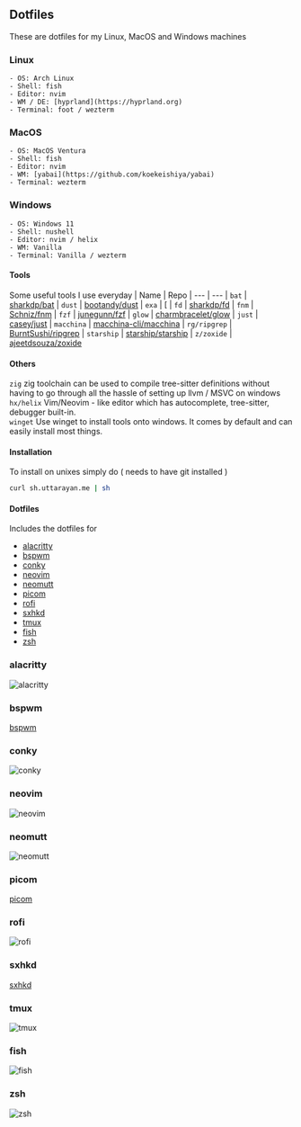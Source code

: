## Dotfiles

These are dotfiles for my Linux, MacOS and Windows machines

### Linux
    - OS: Arch Linux
    - Shell: fish
    - Editor: nvim
    - WM / DE: [hyprland](https://hyprland.org)
    - Terminal: foot / wezterm

### MacOS 
    - OS: MacOS Ventura
    - Shell: fish
    - Editor: nvim
    - WM: [yabai](https://github.com/koekeishiya/yabai)
    - Terminal: wezterm

### Windows
    - OS: Windows 11
    - Shell: nushell
    - Editor: nvim / helix
    - WM: Vanilla
    - Terminal: Vanilla / wezterm

#### Tools
Some useful tools I use everyday
| Name          | Repo
| ---           | ---
| `bat`         | [sharkdp/bat](https://github.com/sharkdp/fd)
| `dust`        | [bootandy/dust](https://github.com/bootandy/dust)
| `exa`         | [
| `fd`          | [sharkdp/fd](https://github.com/sharkdp/fd)
| `fnm`         | [Schniz/fnm](https://github.com/Schniz/fnm)
| `fzf`         | [junegunn/fzf](https://github.com/junegunn/fzf)
| `glow`        | [charmbracelet/glow](https://github.com/charmbracelet/glow)
| `just`        | [casey/just](https://github.com/casey/just)
| `macchina`    | [macchina-cli/macchina](https://github.com/Macchina-CLI/macchina)
| `rg/ripgrep`  | [BurntSushi/ripgrep](https://github.com/BurntSushi/ripgrep)
| `starship`    | [starship/starship](https://github.com/starship/starship)
| `z/zoxide`    | [ajeetdsouza/zoxide](https://github.com/ajeetdsouza/zoxide)

#### Others
`zig` zig toolchain can be used to compile tree-sitter definitions without having to go through all the hassle of setting up llvm / MSVC on windows  
`hx/helix` Vim/Neovim - like editor which has autocomplete, tree-sitter, debugger built-in.  
`winget` Use winget to install tools onto windows. It comes by default and can easily install most things.  

#### Installation
To install on unixes simply do ( needs to have git installed )

```sh
curl sh.uttarayan.me | sh
```

#### Dotfiles
Includes the dotfiles for

- [alacritty](#alacritty)
- [bspwm](#bspwm)
- [conky](#conky)
- [neovim](#neovim)
- [neomutt](#neomutt)
- [picom](#picom)
- [rofi](#rofi)
- [sxhkd](#sxhkd)
- [tmux](#tmux)
- [fish](#fish)
- [zsh](#zsh)

### alacritty

![alacritty](images/alacritty.png)

### bspwm

[bspwm](https://github.com/baskerville/bspwm)

### conky

![conky](images/conky.png)

### neovim

![neovim](images/neovim.png)

### neomutt

![neomutt](images/neomutt.png)

### picom

[picom](https://github.com/yshui/picom)

### rofi

![rofi](images/rofi.png)

### sxhkd

[sxhkd](https://github.com/baskerville/sxhkd)

### tmux

![tmux](images/tmux.png)

### fish

![fish](images/fish.png)

### zsh

![zsh](images/zsh.png)
